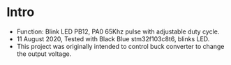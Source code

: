 # Intro
- Function: Blink LED PB12, PA0 65Khz pulse with adjustable duty cycle.
- 11 August 2020, Tested with Black Blue stm32f103c8t6, blinks LED.
- This project was originally intended to control buck converter to change the output voltage.
